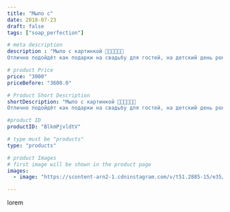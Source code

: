 ```yaml
---
title: "Мыло с"
date: 2018-07-23
draft: false
tags: ["soap_perfection"]

# meta description
description : "Мыло с картинкой 🌺🦔💝🌞🍊🎈
Отлично подойдёт как подарки на свадьбу для гостей, на детский день рождения, как сувенир, как визитная карточка компании с логотипом и "

# product Price
price: "3000"
priceBefore: "3600.0"

# Product Short Description
shortDescription: "Мыло с картинкой 🌺🦔💝🌞🍊🎈
Отлично подойдёт как подарки на свадьбу для гостей, на детский день рождения, как сувенир, как визитная карточка компании с логотипом и ещё для множества событий в вашей жизни😀🎁🥇🏆🥥"

#product ID
productID: "BlkmPjvldtV"

# type must be "products"
type: "products"

# product Images
# first image will be shown in the product page
images:
  - image: "https://scontent-arn2-1.cdninstagram.com/v/t51.2885-15/e35/37088304_231452544147890_591500954679902208_n.jpg?se=7&tp=1&_nc_ht=scontent-arn2-1.cdninstagram.com&_nc_cat=102&_nc_ohc=psYoXxMdui8AX8E6PTv&ccb=7-4&oh=73c4c17c880407b592823a390d5e8265&oe=60831CE5&ig_cache_key=MTgyOTc1NTU0MzU1ODE1MDk5Nw%3D%3D.2-ccb7-4"

---
```

lorem
